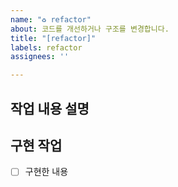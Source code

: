 ```yaml
---
name: "♻️ refactor"
about: 코드를 개선하거나 구조를 변경합니다.
title: "[refactor]"
labels: refactor
assignees: ''

---
```


## 작업 내용 설명


## 구현 작업
- [ ] 구현한 내용

